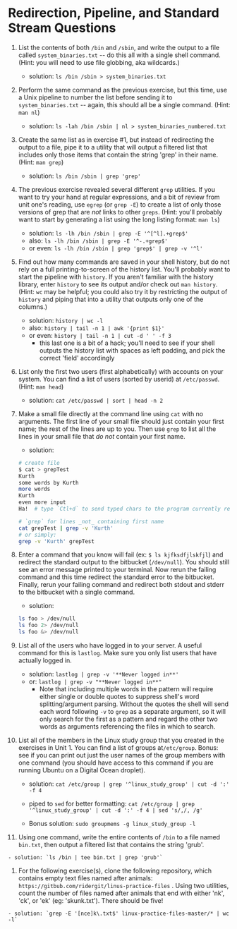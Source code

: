 # Redirection, Pipeline, and Standard Stream Questions

1. List the contents of both `/bin` and `/sbin`, and write the output to a file called `system_binaries.txt` -- do this all with a single shell command. (Hint: you will need to use file globbing, aka wildcards.)

    - solution: `ls /bin /sbin > system_binaries.txt`

1. Perform the same command as the previous exercise, but this time, use a Unix pipeline to number the list before sending it to `system_binaries.txt` -- again, this should all be a single command. (Hint: `man nl`)

    - solution: `ls -lah /bin /sbin | nl > system_binaries_numbered.txt`

1. Create the same list as in exercise #1, but instead of redirecting the output to a file, pipe it to a utility that will output a filtered list that includes only those items that contain the string 'grep' in their name. (Hint: `man grep`)

    - solution: `ls /bin /sbin | grep 'grep'`

1. The previous exercise revealed several different `grep` utilities. If you want to try your hand at regular expressions, and a bit of review from unit one's reading, use `egrep` (or `grep -E`) to create a list of only those versions of grep that are _not_ links to other `greps`. (Hint: you'll probably want to start by generating a list using the long listing format: `man ls`)

    - solution: `ls -lh /bin /sbin | grep -E '^[^l].+grep$'`
    - also: `ls -lh /bin /sbin | grep -E '^-.+grep$'`
    - or even: `ls -lh /bin /sbin | grep 'grep$' | grep -v '^l'`



1. Find out how many commands are saved in your shell history, but do not rely on a full printing-to-screen of the history list. You'll probably want to start the pipeline with `history`. If you aren't familiar with the history library, enter `history` to see its output and/or check out `man history`. (Hint: `wc` may be helpful; you could also try it by restricting the output of `history` and piping that into a utility that outputs only one of the columns.)

    - solution: `history | wc -l`
    - also: `history | tail -n 1 | awk '{print $1}'`
    - or even: `history | tail -n 1 | cut -d ' ' -f 3`
      - this last one is a bit of a hack; you'll need to see if your shell outputs the history list with spaces as left padding, and pick the correct 'field' accordingly

1. List only the first two users (first alphabetically) with accounts on your system. You can find a list of users (sorted by userid) at `/etc/passwd`. (Hint: `man head`)

    - solution: `cat /etc/passwd | sort | head -n 2`

1. Make a small file directly at the command line using `cat` with no arguments. The first line of your small file should just contain your first name; the rest of the lines are up to you. Then use `grep` to list all the lines in your small file that *do not* contain your first name.

    - solution:
    ```bash
    # create file
    $ cat > grepTest
    Kurth
    some words by Kurth
    more words
    Kurth
    even more input
    Ha!  # type `Ctl+d` to send typed chars to the program currently reading from the terminal

    # `grep` for lines _not_ containing first name
    cat grepTest | grep -v 'Kurth'
    # or simply: 
    grep -v 'Kurth' grepTest
   ```

1. Enter a command that you know will fail (ex: `$ ls kjfksdfjlskfjl`) and redirect the standard output to the bitbucket (`/dev/null`). You should still see an error message printed to your terminal. Now rerun the failing command and this time redirect the standard error to the bitbucket. Finally, rerun your failing command and redirect both stdout and stderr to the bitbucket with a single command.

    - solution:
    ```bash
    ls foo > /dev/null
    ls foo 2> /dev/null
    ls foo &> /dev/null
   ```

1. List all of the users who have logged in to your server. A useful command for this is ​`lastlog​`. Make sure you only list users that have actually logged in.

    - solution: `lastlog | grep -v '**Never logged in**'`
    - or: `lastlog | grep -v "**Never logged in**"`
        - Note that including multiple words in the pattern will require either single or double quotes to suppress shell's word splitting/argument parsing. Without the quotes the shell will send each word following `-v` to `grep` as a separate argument, so it will only search for the first as a pattern and regard the other two words as arguments referencing the files in which to search.

1. List all of the members in the Linux study group that you created in the exercises in Unit 1. You can find a list of groups at ​`/etc/group​`. Bonus: see if you can print out just the user names of the group members with one command (you should have access to this command if you are running Ubuntu on a Digital Ocean droplet).

    - solution: `cat /etc/group | grep '^linux_study_group' | cut -d ':' -f 4`
    - piped to `sed` for better formatting: `cat /etc/group | grep '^linux_study_group' | cut -d ':' -f 4 | sed 's/,/, /g'`

    - Bonus solution: `sudo groupmems -g linux_study_group -l`


  1. Using one command, write the entire contents of `/bin` to a file named `bin.txt`, then output a filtered list that contains the string 'grub'.

    - solution: `ls /bin | tee bin.txt | grep 'grub'`

  1. For the following exercise(s), clone the following repository, which contains empty text files named after animals: `https://gitbub.com/ridergit/linus-practice-files` .
  Using two utilities, count the number of files named after animals that end with either 'nk', 'ck', or 'ek' (eg: 'skunk.txt'). There should be five!

    - solution: `grep -E '[nce]k\.txt$' linux-practice-files-master/* | wc -l`

  
